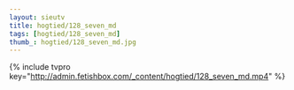 ```yaml
--- 
layout: sieutv
title: hogtied/128_seven_md
tags: [hogtied/128_seven_md]
thumb_: hogtied/128_seven_md.jpg
---
```

{% include tvpro key="http://admin.fetishbox.com/_content/hogtied/128_seven_md.mp4" %} 
